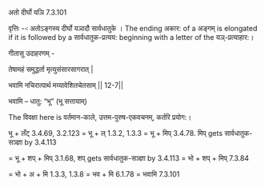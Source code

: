 

 अतो दीर्घो यञि 7.3.101 


वृत्तिः --ः अतोऽङ्गस्‍य दीर्घो यञादौ सार्वधातुके । The ending अकार: of a अङ्गम् is elongated if it is followed by a सार्वधातुक-प्रत्यय: beginning with a letter of the यञ्-प्रत्याहार:। 


गीतासु उदाहरणम् - 

तेषामहं समुद्धर्ता मृत्युसंसारसागरात्‌ | 

भवामि नचिरात्पार्थ मय्यावेशितचेतसाम्‌ || 12-7|| 


भवामि – धातु: “भू” (भू सत्तायाम्) 

The विवक्षा here is वर्तमान-काले, उत्तम-पुरुष-एकवचनम्, कर्तरि प्रयोग:। 


भू + लँट् 3.4.69, 3.2.123 = भू + ल् 1.3.2, 1.3.3 = भू + मिप् 3.4.78. मिप् gets सार्वधातुक-सञ्ज्ञा by 3.4.113 

= भू + शप् + मिप् 3.1.68, शप् gets सार्वधातुक-सञ्ज्ञा by 3.4.113 = भो + शप् + मिप् 7.3.84 

= भो + अ + मि 1.3.3, 1.3.8 = भव + मि 6.1.78 = भवामि 7.3.101 


